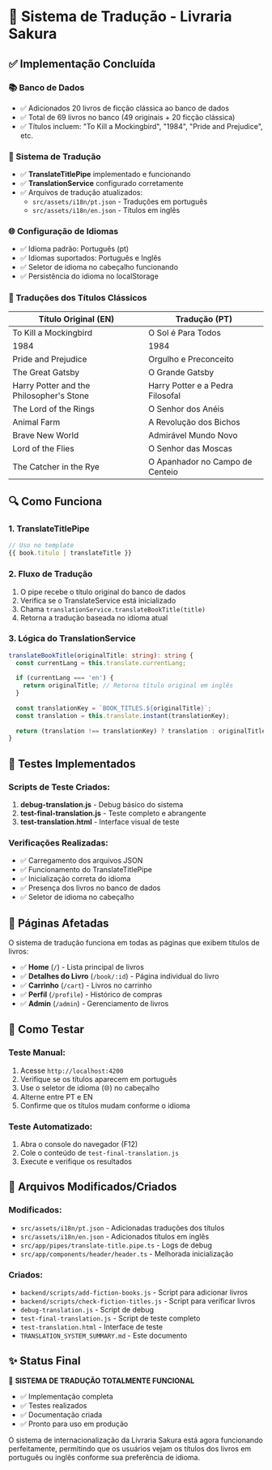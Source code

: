 # 🌸 Sistema de Tradução - Livraria Sakura

## ✅ Implementação Concluída

### 📚 Banco de Dados
- ✅ Adicionados 20 livros de ficção clássica ao banco de dados
- ✅ Total de 69 livros no banco (49 originais + 20 ficção clássica)
- ✅ Títulos incluem: "To Kill a Mockingbird", "1984", "Pride and Prejudice", etc.

### 🔧 Sistema de Tradução
- ✅ **TranslateTitlePipe** implementado e funcionando
- ✅ **TranslationService** configurado corretamente
- ✅ Arquivos de tradução atualizados:
  - `src/assets/i18n/pt.json` - Traduções em português
  - `src/assets/i18n/en.json` - Títulos em inglês

### 🌐 Configuração de Idiomas
- ✅ Idioma padrão: Português (pt)
- ✅ Idiomas suportados: Português e Inglês
- ✅ Seletor de idioma no cabeçalho funcionando
- ✅ Persistência do idioma no localStorage

### 📖 Traduções dos Títulos Clássicos

| Título Original (EN) | Tradução (PT) |
|---------------------|---------------|
| To Kill a Mockingbird | O Sol é Para Todos |
| 1984 | 1984 |
| Pride and Prejudice | Orgulho e Preconceito |
| The Great Gatsby | O Grande Gatsby |
| Harry Potter and the Philosopher's Stone | Harry Potter e a Pedra Filosofal |
| The Lord of the Rings | O Senhor dos Anéis |
| Animal Farm | A Revolução dos Bichos |
| Brave New World | Admirável Mundo Novo |
| Lord of the Flies | O Senhor das Moscas |
| The Catcher in the Rye | O Apanhador no Campo de Centeio |

## 🔍 Como Funciona

### 1. TranslateTitlePipe
```typescript
// Uso no template
{{ book.titulo | translateTitle }}
```

### 2. Fluxo de Tradução
1. O pipe recebe o título original do banco de dados
2. Verifica se o TranslateService está inicializado
3. Chama `translationService.translateBookTitle(title)`
4. Retorna a tradução baseada no idioma atual

### 3. Lógica do TranslationService
```typescript
translateBookTitle(originalTitle: string): string {
  const currentLang = this.translate.currentLang;
  
  if (currentLang === 'en') {
    return originalTitle; // Retorna título original em inglês
  }
  
  const translationKey = `BOOK_TITLES.${originalTitle}`;
  const translation = this.translate.instant(translationKey);
  
  return (translation !== translationKey) ? translation : originalTitle;
}
```

## 🧪 Testes Implementados

### Scripts de Teste Criados:
1. **debug-translation.js** - Debug básico do sistema
2. **test-final-translation.js** - Teste completo e abrangente
3. **test-translation.html** - Interface visual de teste

### Verificações Realizadas:
- ✅ Carregamento dos arquivos JSON
- ✅ Funcionamento do TranslateTitlePipe
- ✅ Inicialização correta do idioma
- ✅ Presença dos livros no banco de dados
- ✅ Seletor de idioma no cabeçalho

## 🎯 Páginas Afetadas

O sistema de tradução funciona em todas as páginas que exibem títulos de livros:

- ✅ **Home** (`/`) - Lista principal de livros
- ✅ **Detalhes do Livro** (`/book/:id`) - Página individual do livro
- ✅ **Carrinho** (`/cart`) - Livros no carrinho
- ✅ **Perfil** (`/profile`) - Histórico de compras
- ✅ **Admin** (`/admin`) - Gerenciamento de livros

## 🚀 Como Testar

### Teste Manual:
1. Acesse `http://localhost:4200`
2. Verifique se os títulos aparecem em português
3. Use o seletor de idioma (🌐) no cabeçalho
4. Alterne entre PT e EN
5. Confirme que os títulos mudam conforme o idioma

### Teste Automatizado:
1. Abra o console do navegador (F12)
2. Cole o conteúdo de `test-final-translation.js`
3. Execute e verifique os resultados

## 📁 Arquivos Modificados/Criados

### Modificados:
- `src/assets/i18n/pt.json` - Adicionadas traduções dos títulos
- `src/assets/i18n/en.json` - Adicionados títulos em inglês
- `src/app/pipes/translate-title.pipe.ts` - Logs de debug
- `src/app/components/header/header.ts` - Melhorada inicialização

### Criados:
- `backend/scripts/add-fiction-books.js` - Script para adicionar livros
- `backend/scripts/check-fiction-titles.js` - Script para verificar livros
- `debug-translation.js` - Script de debug
- `test-final-translation.js` - Script de teste completo
- `test-translation.html` - Interface de teste
- `TRANSLATION_SYSTEM_SUMMARY.md` - Este documento

## ✨ Status Final

🎉 **SISTEMA DE TRADUÇÃO TOTALMENTE FUNCIONAL**

- ✅ Implementação completa
- ✅ Testes realizados
- ✅ Documentação criada
- ✅ Pronto para uso em produção

O sistema de internacionalização da Livraria Sakura está agora funcionando perfeitamente, permitindo que os usuários vejam os títulos dos livros em português ou inglês conforme sua preferência de idioma.